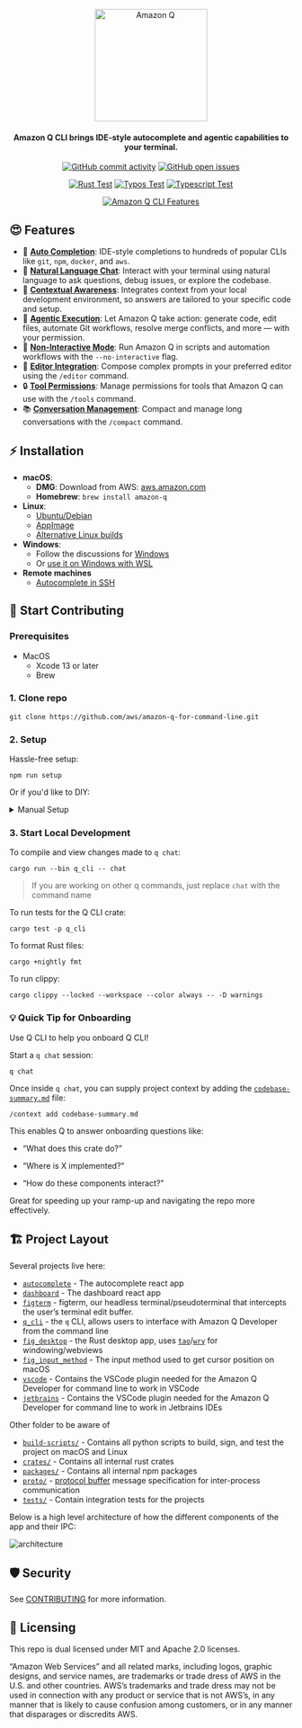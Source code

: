 <p align="center">
  <a href="https://docs.aws.amazon.com/amazonq/latest/qdeveloper-ug/command-line-installing.html">
    <picture>
      <img src="./.github/media/amazon-q-logo.avif" alt="Amazon Q"
        width="200px"
      >
    </picture>
  </a>
</p>

<h4 align="center">
  Amazon Q CLI brings IDE-style autocomplete and agentic capabilities to your terminal.
</h4>


<div align="center">
  <a href="https://github.com/aws/amazon-q-developer-cli/graphs/commit-activity"><img alt="GitHub commit activity" src="https://img.shields.io/github/commit-activity/m/aws/amazon-q-developer-cli"/></a>
  <a href="https://github.com/aws/amazon-q-developer-cli/issues"><img alt="GitHub open issues" src="https://img.shields.io/github/issues/aws/amazon-q-developer-cli"/></a>
</div>


<div align="center">

[![Rust Test](https://github.com/aws/amazon-q-developer-cli/actions/workflows/rust.yml/badge.svg)](https://github.com/aws/amazon-q-developer-cli/actions/workflows/rust.yml)
[![Typos Test](https://github.com/aws/amazon-q-developer-cli/actions/workflows/typos.yml/badge.svg)](https://github.com/aws/amazon-q-developer-cli/actions/workflows/typos.yml)
[![Typescript Test](https://github.com/aws/amazon-q-developer-cli/actions/workflows/typescript.yml/badge.svg)](https://github.com/aws/amazon-q-developer-cli/actions/workflows/typescript.yml)
</div>

<p align="center">
  <a href="https://docs.aws.amazon.com/amazonq/latest/qdeveloper-ug/command-line-installing.html">
    <picture>
      <img src="./.github/media/amazon-q-cli-features.jpeg" alt="Amazon Q CLI Features"
      >
    </picture>
  </a>
</p>

## 😍 Features
-   🔮 [**Auto Completion**](https://docs.aws.amazon.com/amazonq/latest/qdeveloper-ug/command-line-autocomplete.html): IDE-style completions to hundreds of popular CLIs like `git`, `npm`, `docker`, and `aws`.
-   💬 [**Natural Language Chat**](https://docs.aws.amazon.com/amazonq/latest/qdeveloper-ug/command-line-chat.html): Interact with your terminal using natural language to ask questions, debug issues, or explore the codebase.
-   🧠 [**Contextual Awareness**](https://docs.aws.amazon.com/amazonq/latest/qdeveloper-ug/command-line-chat.html#command-line-chat-context-integration): Integrates context from your local development environment, so answers are tailored to your specific code and setup.
-   🤖 [**Agentic Execution**](https://docs.aws.amazon.com/amazonq/latest/qdeveloper-ug/command-line-autocomplete.html): Let Amazon Q take action: generate code, edit files, automate Git workflows, resolve merge conflicts, and more — with your permission.
-   🤖 [**Non-Interactive Mode**](https://docs.aws.amazon.com/amazonq/latest/qdeveloper-ug/command-line-chat.html): Run Amazon Q in scripts and automation workflows with the `--no-interactive` flag.
-   📝 [**Editor Integration**](https://docs.aws.amazon.com/amazonq/latest/qdeveloper-ug/command-line-chat.html): Compose complex prompts in your preferred editor using the `/editor` command.
-   🔒 [**Tool Permissions**](https://docs.aws.amazon.com/amazonq/latest/qdeveloper-ug/command-line-chat.html): Manage permissions for tools that Amazon Q can use with the `/tools` command.
-   📚 [**Conversation Management**](https://docs.aws.amazon.com/amazonq/latest/qdeveloper-ug/command-line-chat.html): Compact and manage long conversations with the `/compact` command.

## ⚡️ Installation

- **macOS**:
  - **DMG**: Download from AWS:
    [aws.amazon.com](https://docs.aws.amazon.com/amazonq/latest/qdeveloper-ug/command-line-getting-started-installing.html)
  - **Homebrew**: `brew install amazon-q`
- **Linux**:
  - [Ubuntu/Debian](https://docs.aws.amazon.com/amazonq/latest/qdeveloper-ug/command-line-installing.html#command-line-installing-ubuntu)
  - [AppImage](https://docs.aws.amazon.com/amazonq/latest/qdeveloper-ug/command-line-installing.html#command-line-installing-appimage)
  - [Alternative Linux builds](https://docs.aws.amazon.com/amazonq/latest/qdeveloper-ug/command-line-installing.html#command-line-installing-alternative-linux)
- **Windows**:
  - Follow the discussions for
    [Windows](https://github.com/aws/q-command-line-discussions/discussions/15)
  - Or [use it on Windows with WSL](https://docs.aws.amazon.com/amazonq/latest/qdeveloper-ug/command-line-installing.html#command-line-installing-windows)
- **Remote machines**
  - [Autocomplete in SSH](https://docs.aws.amazon.com/amazonq/latest/qdeveloper-ug/command-line-autocomplete-ssh.html)


## 🚀 Start Contributing

### Prerequisites

- MacOS
  - Xcode 13 or later
  - Brew

### 1. Clone repo

```shell
git clone https://github.com/aws/amazon-q-for-command-line.git
```

### 2. Setup
Hassle-free setup:
```shell
npm run setup
```

Or if you'd like to DIY:

<details>
<summary>Manual Setup</summary>
<div>

### 1. Install platform dependencies

For Debian/Ubuntu:

```shell
sudo apt update
sudo apt install build-essential pkg-config jq dpkg curl wget cmake clang libssl-dev libgtk-3-dev libayatana-appindicator3-dev librsvg2-dev libdbus-1-dev libwebkit2gtk-4.1-dev libjavascriptcoregtk-4.1-dev valac libibus-1.0-dev libglib2.0-dev sqlite3 libxdo-dev protobuf-compiler
```
### 2. Install Rust toolchain using [Rustup](https://rustup.rs):

```shell
curl --proto '=https' --tlsv1.2 -sSf https://sh.rustup.rs | sh
rustup default stable
```

For pre-commit hooks, the following commands are required:

```shell
rustup toolchain install nightly
cargo install typos-cli
```

For MacOS development make sure the right targets are installed:

```shell
rustup target add x86_64-apple-darwin
rustup target add aarch64-apple-darwin
```

### 3. Setup Python and Node using [`mise`](https://mise.jdx.dev)

Add mise integrations to your shell:

For zsh:
```shell
echo 'eval "$(mise activate zsh)"' >> "${ZDOTDIR-$HOME}/.zshrc"
```

For bash:
```shell
echo 'eval "$(mise activate bash)"' >> ~/.bashrc
```

For fish:
```shell
echo 'mise activate fish | source' >> ~/.config/fish/config.fish
```

Install the Python and Node toolchains using:

```shell
mise trust
mise install
```

### 4. Setup precommit hooks

Run `pnpm` in root directory to add pre-commit hooks:

```shell
pnpm install --ignore-scripts
```

</div>
</details>


### 3. Start Local Development
To compile and view changes made to `q chat`:
```shell
cargo run --bin q_cli -- chat
```

> If you are working on other q commands, just replace `chat` with the command name 

To run tests for the Q CLI crate:
```shell
cargo test -p q_cli
```

To format Rust files:
```shell
cargo +nightly fmt
```

To run clippy:
```shell
cargo clippy --locked --workspace --color always -- -D warnings
```


### 💡 Quick Tip for Onboarding

Use Q CLI to help you onboard Q CLI! 

Start a `q chat` session:

```shell
q chat
```

Once inside `q chat`, you can supply project context by adding the [`codebase-summary.md`](codebase-summary.md) file:

```shell
/context add codebase-summary.md
```

This enables Q to answer onboarding questions like:

- “What does this crate do?”

- “Where is X implemented?”

- “How do these components interact?”

Great for speeding up your ramp-up and navigating the repo more effectively.



## 🏗️ Project Layout

Several projects live here:

- [`autocomplete`](packages/autocomplete/) - The autocomplete react app
- [`dashboard`](packages/dashboard-app/) - The dashboard react app
- [`figterm`](crates/figterm/) - figterm, our headless terminal/pseudoterminal that
  intercepts the user’s terminal edit buffer.
- [`q_cli`](crates/q_cli/) - the `q` CLI, allows users to interface with Amazon Q Developer from
  the command line
- [`fig_desktop`](crates/fig_desktop/) - the Rust desktop app, uses
  [`tao`](https://docs.rs/tao/latest/tao/)/[`wry`](https://docs.rs/wry/latest/wry/)
  for windowing/webviews
- [`fig_input_method`](crates/fig_input_method/) - The input method used to get cursor
  position on macOS
- [`vscode`](extensions/vscode/) - Contains the VSCode plugin needed
  for the Amazon Q Developer for command line to work in VSCode
- [`jetbrains`](extensions/jetbrains/) - Contains the VSCode plugin
  needed for the Amazon Q Developer for command line to work in Jetbrains IDEs

Other folder to be aware of

- [`build-scripts/`](build-scripts/) - Contains all python scripts to build,
  sign, and test the project on macOS and Linux
- [`crates/`](crates/) - Contains all internal rust crates
- [`packages/`](packages/) - Contains all internal npm packages
- [`proto/`](proto/) -
  [protocol buffer](https://developers.google.com/protocol-buffers/) message
  specification for inter-process communication
- [`tests/`](tests/) - Contain integration tests for the projects

Below is a high level architecture of how the different components of the app and
their IPC:

![architecture](docs/assets/architecture.svg)



## 🛡️ Security

See [CONTRIBUTING](CONTRIBUTING.md#security-issue-notifications) for more information.

## 📜 Licensing

This repo is dual licensed under MIT and Apache 2.0 licenses.

“Amazon Web Services” and all related marks, including logos, graphic designs, and service names, are trademarks or trade dress of AWS in the U.S. and other countries. AWS’s trademarks and trade dress may not be used in connection with any product or service that is not AWS’s, in any manner that is likely to cause confusion among customers, or in any manner that disparages or discredits AWS.
